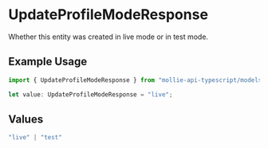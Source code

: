 # UpdateProfileModeResponse

Whether this entity was created in live mode or in test mode.

## Example Usage

```typescript
import { UpdateProfileModeResponse } from "mollie-api-typescript/models/operations";

let value: UpdateProfileModeResponse = "live";
```

## Values

```typescript
"live" | "test"
```